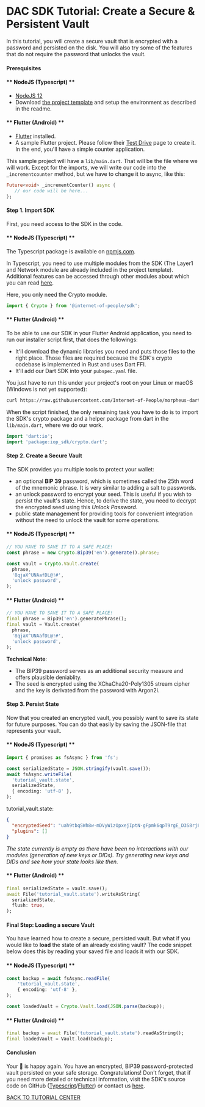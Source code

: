 # DAC SDK Tutorial: Create a Secure & Persistent Vault

In this tutorial, you will create a secure vault that is encrypted with a password and persisted on the disk. You will also try some of the features that do not require the password that unlocks the vault.

#### Prerequisites

<!-- tabs:start -->

#### ** NodeJS (Typescript) **

- [NodeJS 12](https://nodejs.org/en/)
- Download [the project template]() and setup the environment as described in the readme.

#### ** Flutter (Android) **

- [Flutter](https://flutter.dev/docs/get-started/install) installed.
- A sample Flutter project. Please follow their [Test Drive](https://flutter.dev/docs/get-started/test-drive) page to create it. In the end, you'll have a simple counter application.

This sample project will have a `lib/main.dart`.
That will be the file where we will work. Except for the imports, we will write our code into the `_incrementcounter` method, but we have to change it to async, like this:

```dart
Future<void> _incrementCounter() async {
   // our code will be here...
};
```

<!-- tabs:end -->

#### Step 1. Import SDK

First, you need access to the SDK in the code. 

<!-- tabs:start -->

#### ** NodeJS (Typescript) **

The Typescript package is available on [npmjs.com](https://www.npmjs.com/package/@internet-of-people/sdk). 

In Typescript, you need to use multiple modules from the SDK (The Layer1 and Network module are already included in the project template). Additional features can be accessed through other modules about which you can read [here](https://github.com/Internet-of-People/morpheus-ts/tree/master/packages/sdk#Modules).

Here, you only need the Crypto module.

```typescript
import { Crypto } from '@internet-of-people/sdk';
```

#### ** Flutter (Android) **

To be able to use our SDK in your Flutter Android application, you need to run our installer script first, that does the followings:

- It'll download the dynamic libraries you need and puts those files to the right place. Those files are required because the SDK's crypto codebase is implemented in Rust and uses Dart FFI.
- It'll add our Dart SDK into your `pubspec.yaml` file.

You just have to run this under your project's root on your Linux or macOS (Windows is not yet supported):
```bash
curl https://raw.githubusercontent.com/Internet-of-People/morpheus-dart/master/tool/init-flutter-android.sh | sh
```

When the script finished, the only remaining task you have to do is to import the SDK's crypto package and a helper package from dart in the `lib/main.dart`, where we do our work.

```dart
import 'dart:io';
import 'package:iop_sdk/crypto.dart';
```

<!-- tabs:end -->

#### Step 2. Create a Secure Vault

The SDK provides you multiple tools to protect your wallet:

- an optional **BIP 39** password, which is sometimes called the 25th word of the mnemonic phrase. It is very similar to adding a salt to passwords.
- an unlock password to encrypt your seed. This is useful if you wish to persist the vault's state. Hence, to derive the state, you need to decrypt the encrypted seed using this *Unlock Password*. 
- public state management for providing tools for convenient integration without the need to unlock the vault for some operations.

 

<!-- tabs:start -->

#### ** NodeJS (Typescript) **

```typescript
// YOU HAVE TO SAVE IT TO A SAFE PLACE!
const phrase = new Crypto.Bip39('en').generate().phrase;

const vault = Crypto.Vault.create(
  phrase,
  '8qjaX^UNAafDL@!#',
  'unlock password',
);
```

#### ** Flutter (Android) **

```dart
// YOU HAVE TO SAVE IT TO A SAFE PLACE!
final phrase = Bip39('en').generatePhrase();
final vault = Vault.create(
  phrase,
  '8qjaX^UNAafDL@!#',
  'unlock password',
);
```

<!-- tabs:end -->
**Technical Note**: 
- The BIP39 password serves as an additional security measure and offers plausible deniablity. 
- The seed is encrypted using the XChaCha20-Poly1305 stream cipher and the key is derivated from the password with Argon2i.
#### Step 3. Persist State

Now that you created an encrypted vault, you possibly want to save its state for future purposes. You can do that easily by saving the JSON-file that represents your vault.

<!-- tabs:start -->

#### ** NodeJS (Typescript) **

```typescript
import { promises as fsAsync } from 'fs';

const serializedState = JSON.stringify(vault.save());
await fsAsync.writeFile(
  'tutorial_vault.state',
  serializedState,
  { encoding: 'utf-8' },
);
```
tutorial_vault.state:
```JSON
{
  "encryptedSeed": "uah9tbqSWh8w-mDVyW1zOpxejIptN-gFpmk6qpT9rgE_D3S8rj8pA0poSMcDqEsAzBaQ6TdFgGYOyJMGS7N7k99Ujo7Msm7Bk0kwYXO3tixvp4fqoAZNEpoXxVMzgX71xFQIiOPFF2cI",
  "plugins": []
}

```
*The state currently is empty as there have been no interactions with our modules (generation of new keys or DIDs). Try generating new keys and DIDs and see how your state looks like then.*
#### ** Flutter (Android) **

```dart
final serializedState = vault.save();
await File('tutorial_vault.state').writeAsString(
  serializedState,
  flush: true,
);
```

<!-- tabs:end -->

#### Final Step: Loading a secure Vault

You have learned how to create a secure, persisted vault. But what if you would like to **load** the state of an already existing vault? The code snippet below does this by reading your saved file and loads it with our SDK.

<!-- tabs:start -->

#### ** NodeJS (Typescript) **

```typescript
const backup = await fsAsync.readFile(
    'tutorial_vault.state',
    { encoding: 'utf-8' },
);

const loadedVault = Crypto.Vault.load(JSON.parse(backup));
```

#### ** Flutter (Android) **

```dart
final backup = await File('tutorial_vault.state').readAsString();
final loadedVault = Vault.load(backup);
```

<!-- tabs:end -->

#### Conclusion

Your 🦄 is happy again. You have an encrypted, BIP39 password-protected vault persisted on your safe storage. Congratulations! Don't forget, that if you need more detailed or technical information, visit the SDK's source code on GitHub ([Typescript](https://github.com/Internet-of-People/morpheus-ts/tree/master/packages/sdk)/[Flutter](https://github.com/Internet-of-People/morpheus-dart)) or contact us <a href="mailto:dev@iop-ventures.com">here</a>.

<a href="/#/sdk/dac?id=tutorial-center" class="btn btn-sm btn-primary mt-5">BACK TO TUTORIAL CENTER</a>
